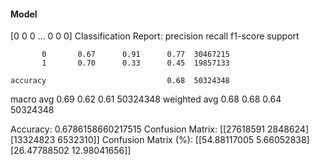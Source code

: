 #### Model
[0 0 0 ... 0 0 0]
Classification Report:
              precision    recall  f1-score   support

           0       0.67      0.91      0.77  30467215
           1       0.70      0.33      0.45  19857133

    accuracy                           0.68  50324348
   macro avg       0.69      0.62      0.61  50324348
weighted avg       0.68      0.68      0.64  50324348

Accuracy: 0.6786158660217515
Confusion Matrix:
[[27618591  2848624]
 [13324823  6532310]]
Confusion Matrix (%):
[[54.88117005  5.66052838]
 [26.47788502 12.98041656]]
